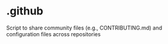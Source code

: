 # .github
Script to share community files (e.g., CONTRIBUTING.md) and configuration files across repositories
